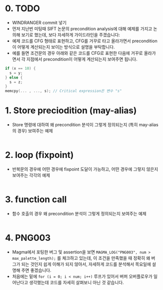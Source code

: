 # 0. TODO
- WINDRANGER commit 넣기
- 먼저 지난번 미팅때 SIFT 논문의 precondition analysis에 대해 예제를 가지고 논의해 보기로 했는데, 보다 자세하게 가이드라인을 주겠습니다:
- 예제 코드를 CFG 형태로 표현하고, CFG를 거꾸로 타고 올라가면서 precondition이 어떻게 계산되는지 보이는 방식으로 설명을 부탁합니다.
- 예를 들면 조건문의 경우 아래와 같은 코드를 CFG로 표현한 다음에 거꾸로 올라가면서 각 지점에서 precondition이 어떻게 계산되는지 보여주면 됩니다.

```c
if (x == 10) { 
  s = y;
} else { 
  s = z;
}
memcpy(... , ..., s); // Critical expression은 변수 "s"
```


# 1. Store preciodition (may-alias)

- Store 명령에 대하여  왜 precondition 분석이 그렇게 정의되는지 (특히 may-alias의 경우) 보여주는 예제
``` c

```

# 2. loop (fixpoint)

- 반복문의 경우에 어떤 경우에 fixpoint 도달이 가능하고, 어떤 경우에 그렇지 않은지 보여주는 각각의 예제
``` c

```
# 3. function call
- 함수 호출의 경우 왜 precondition 분석이 그렇게 정의되는지 보여주는 예제
``` c

```

# 4. PNG003

- Magma에서 포팅한 버그 및 assertion을 보면 `MAGMA_LOG("PNG003", num > max_palette_length);` 를 체크하고 있는데, 이 조건을 만족했을 때 정확히 왜 버그가 되는 것인지 쉽게 이해가 되지 않아서, 자세하게 코드를 분석해서 목요일에 설명해 주면 좋겠습니다.
- 처음에는 밑에 `for (i = 0; i < num; i++)` 루프가 있어서 버퍼 오버플로우가 일어난다고 생각했는데 코드를 자세히 살펴보니 아닌 것 같습니다.